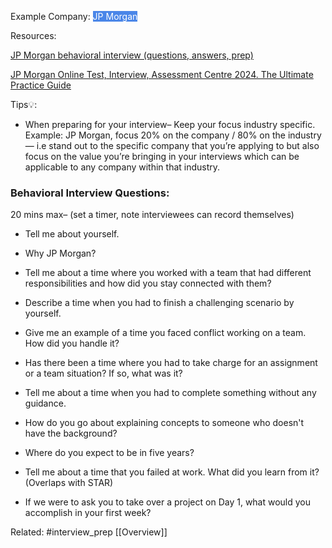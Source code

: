 
Example Company: <mark style="color: white; background-color: #4a86e8;">JP Morgan</mark>

Resources:

[JP Morgan behavioral interview (questions, answers, prep)](https://igotanoffer.com/blogs/finance/jp-morgan-behavioral-interview-questions)

[JP Morgan Online Test, Interview, Assessment Centre 2024. The Ultimate Practice Guide](https://igotanoffer.com/blogs/finance/jp-morgan-behavioral-interview-questions)

Tips💡: 

- When preparing for your interview– Keep your focus industry specific. Example: JP Morgan, focus 20% on the company / 80% on the industry— i.e stand out to the specific company that you’re applying to but also focus on the value you’re bringing in your interviews which can be applicable to any company within that industry.

### Behavioral Interview Questions:

20 mins max– (set a timer, note interviewees can record themselves)

- Tell me about yourself.


- Why JP Morgan? 


- Tell me about a time where you worked with a team that had different responsibilities and how did you stay connected with them?


- Describe a time when you had to finish a challenging scenario by yourself.


- Give me an example of a time you faced conflict working on a team. How did you handle it?
    

- Has there been a time where you had to take charge for an assignment or a team situation? If so, what was it?


- Tell me about a time when you had to complete something without any guidance.
    

- How do you go about explaining concepts to someone who doesn't have the background?
    
  
- Where do you expect to be in five years?
    

- Tell me about a time that you failed at work. What did you learn from it? (Overlaps with STAR)
    

- If we were to ask you to take over a project on Day 1, what would you accomplish in your first week?
    




Related: #interview_prep [[Overview]] 